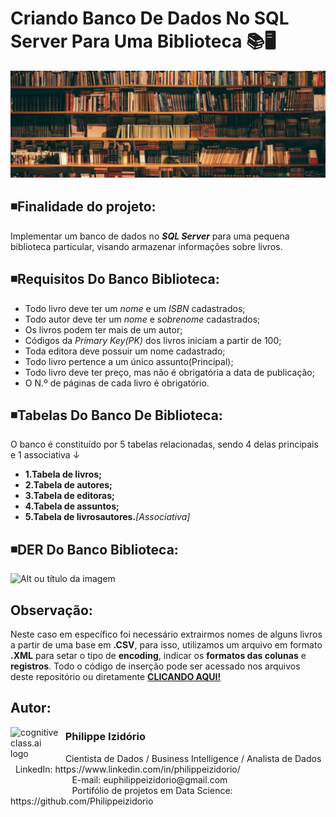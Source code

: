 # Criando Banco De Dados No SQL Server Para Uma Biblioteca 📚🖥️
![Alt ou título da imagem](https://github.com/Philippeizidorio/Create_DBSQLSERVER/blob/main/bibliotecaphi.png)


## ◾Finalidade do projeto:

Implementar um banco de dados no ___SQL Server___ para uma pequena biblioteca particular, visando armazenar informações sobre livros.

## ◾Requisitos Do Banco Biblioteca:
- Todo livro deve ter um _nome_ e um _ISBN_ cadastrados;
- Todo autor deve ter um _nome_ e _sobrenome_ cadastrados;
- Os livros podem ter mais de um autor;
- Códigos da _Primary Key(PK)_ dos livros iniciam a partir de 100;
- Toda editora deve possuir um nome cadastrado;
- Todo livro pertence a um único assunto(Principal);
- Todo livro deve ter preço, mas não é obrigatória a data de publicação;
- O N.º de páginas de cada livro é obrigatório.

## ◾Tabelas Do Banco De Biblioteca:

O banco é constituído por 5 tabelas relacionadas, sendo 4 delas principais e 1 associativa ↓

- **1.Tabela de livros;**
- **2.Tabela de autores;**
- **3.Tabela de editoras;**
- **4.Tabela de assuntos;**
- **5.Tabela de livrosautores.**_[Associativa]_

## ◾DER Do Banco Biblioteca:

![Alt ou título da imagem](https://github.com/Philippeizidorio/Create_DBSQLSERVER/assets/145637595/39987f0c-b9e4-4fce-90f2-3f33cc1d4bf4)

## Observação:

Neste caso em específico foi necessário extrairmos nomes de alguns livros a partir de uma base em __.CSV__, para isso, utilizamos um arquivo em formato __.XML__ para setar o tipo de __encoding__, indicar os __formatos das colunas__ e __registros__. Todo o código de inserção pode ser acessado nos arquivos deste repositório ou diretamente [**CLICANDO AQUI!**](https://github.com/Philippeizidorio/Create_DBSQLSERVER/blob/main/InserindoRegistros_db_Biblioteca.sql)

## Autor:

<img  src="https://github.com/Philippeizidorio/Dashboard_PowerBIMarketing/assets/145637595/dd3c301c-3cd3-4808-92c8-a321553f7acf" width="80" alt="cognitiveclass.ai logo" align="left" /> 

### &nbsp;&nbsp;Philippe Izidório

<p>
&nbsp;&nbsp;Cientista de Dados / Business Intelligence / Analista de Dados<br/>
&nbsp;&nbsp;LinkedIn: https://www.linkedin.com/in/philippeizidorio/<br/>
&nbsp;&nbsp;&nbsp;&nbsp;&nbsp;&nbsp;&nbsp;&nbsp;&nbsp;&nbsp;&nbsp;&nbsp;&nbsp;&nbsp;&nbsp;&nbsp;&nbsp;&nbsp;&nbsp;&nbsp;&nbsp;&nbsp;&nbsp;&nbsp;&nbsp;E-mail: euphilippeizidorio@gmail.com<br/>
&nbsp;&nbsp;&nbsp;&nbsp;&nbsp;&nbsp;&nbsp;&nbsp;&nbsp;&nbsp;&nbsp;&nbsp;&nbsp;&nbsp;&nbsp;&nbsp;&nbsp;&nbsp;&nbsp;&nbsp;&nbsp;&nbsp;&nbsp;&nbsp;&nbsp;Portifólio de projetos em Data Science: https://github.com/Philippeizidorio
</p>
